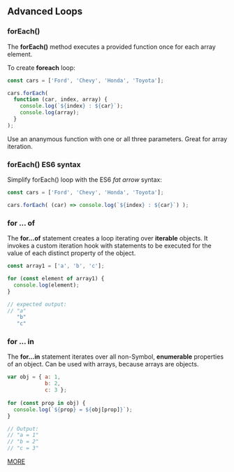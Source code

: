 ## Advanced Loops

### forEach()
The **forEach()** method executes a provided function once for each array element.

To create **foreach** loop:
```js
const cars = ['Ford', 'Chevy', 'Honda', 'Toyota'];

cars.forEach( 
  function (car, index, array) {
    console.log(`${index} : ${car}`);
    console.log(array);
  }
);
```
Use an ananymous function with one or all three parameters. Great for array iteration.

### forEach() ES6 syntax
Simplify forEach() loop with the ES6 *fat arrow* syntax:
```js
const cars = ['Ford', 'Chevy', 'Honda', 'Toyota'];

cars.forEach( (car) => console.log(`${index} : ${car}`) );
```

### for ... of
The **for...of** statement creates a loop iterating over **iterable** objects. It invokes a custom iteration hook 
with statements to be executed for the value of each distinct property of the object.
```js
const array1 = ['a', 'b', 'c'];

for (const element of array1) {
  console.log(element);
}

// expected output: 
// "a"
   "b"
   "c"
```

### for ... in
The **for...in** statement iterates over all non-Symbol, **enumerable** properties of an object. 
Can be used with arrays, because arrays are objects.
```js
var obj = { a: 1, 
            b: 2, 
            c: 3 };
    
for (const prop in obj) {
  console.log(`${prop} = ${obj[prop]}`);
}

// Output:
// "a = 1"
// "b = 2"
// "c = 3"
```
[MORE](https://www.freecodecamp.org/news/the-complete-guide-to-loops-in-javascript-f5e242921d8c/)
